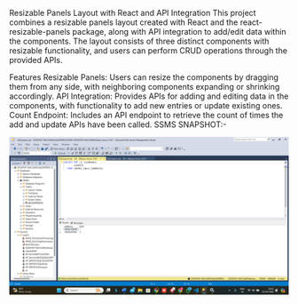 Resizable Panels Layout with React and API Integration
This project combines a resizable panels layout created with React and the react-resizable-panels package, along with API integration to add/edit data within the components. The layout consists of three distinct components with resizable functionality, and users can perform CRUD operations through the provided APIs.

Features
Resizable Panels: Users can resize the components by dragging them from any side, with neighboring components expanding or shrinking accordingly.
API Integration: Provides APIs for adding and editing data in the components, with functionality to add new entries or update existing ones.
Count Endpoint: Includes an API endpoint to retrieve the count of times the add and update APIs have been called.
SSMS SNAPSHOT:-

![Image Alt Text](src/images/ssms_db.png)
